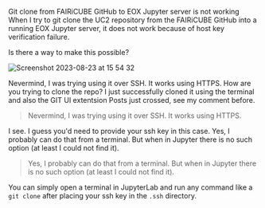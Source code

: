 Git clone from FAIRiCUBE GitHub to EOX Jupyter server is not working
When I try to git clone the UC2 repository from the FAIRiCUBE GitHub into a running EOX Jupyter server, it does not work because of host key verification failure. 

Is there a way to make this possible?

![Screenshot 2023-08-23 at 15 54 32](https://github.com/FAIRiCUBE/FAIRiCUBE-Hub-issue-tracker/assets/1943289/50b165e5-9952-4dc4-83c5-6700f2971107)

Nevermind, I was trying using it over SSH. It works using HTTPS.
How are you trying to clone the repo? I just successfully cloned it using the terminal and also the GIT UI extentsion
Posts just crossed, see my comment before.
> Nevermind, I was trying using it over SSH. It works using HTTPS.

I see. I guess you'd need to provide your ssh key in this case.
Yes, I probably can do that from a terminal. But when in Jupyter there is no such option (at least I could not find it).
> Yes, I probably can do that from a terminal. But when in Jupyter there is no such option (at least I could not find it).

You can simply open a terminal in JupyterLab and run any command like a `git clone` after placing your ssh key in the `.ssh` directory.
